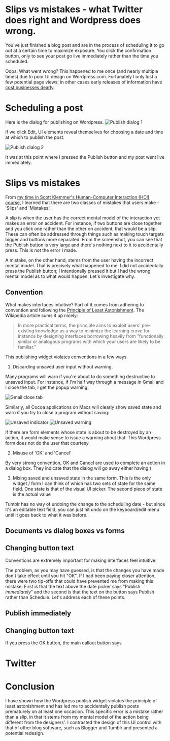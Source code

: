 # Slips vs mistakes - what Twitter does right and Wordpress does wrong.

You've just finished a blog post and are in the process of scheduling it to go out at a certain time to maximize exposure. You click the confirmation button, only to see your post go live immediately rather than the time you scheduled.

Oops. What went wrong? This happened to me once (and nearly multiple times) due to poor UI design on Wordpress.com. Fortunately I only lost a few potential page views; in other cases early releases of information have [cost businesses dearly][Early stock report].

# Scheduling a post
Here is the dialog for publishing on Wordpress.
![Publish dialog 1][]

If we click Edit, UI elements reveal themselves for choosing a date and time at which to publish the post.

![Publish dialog 2][]

It was at this point where I pressed the Publish button and my post went live immediately.

# Slips vs mistakes
From [my time in Scott Klemmer's Human-Computer Interaction (HCI) course][Coursera], I learned that there are two classes of mistakes that users make - 'Slips' and 'Mistakes'.

A slip is when the user has the correct mental model of the interaction yet makes an error on accident. For instance, if two buttons are close together and you click one rather than the other on accident, that would be a slip. These can often be addressed through things such as making touch targets bigger and buttons more separated. From the screenshot, you can see that the Publish button is very large and there's nothing next to it to accidentally press. This is not the error I made.

A mistake, on the other hand, stems from the user having the incorrect mental model. That is precisely what happened to me. I did not accidentally press the Publish button; I intentionally pressed it but I had the wrong mental model as to what would happen. Let's investigate why.

## Convention
What makes interfaces intuitive? Part of it comes from adhering to convention and following the [Principle of Least Astonishment][]. The Wikipedia article sums it up nicely:

> In more practical terms, the principle aims to exploit users' pre-existing knowledge as a way to minimize the learning curve for instance by designing interfaces borrowing heavily from "functionally similar or analogous programs with which your users are likely to be familiar."

This publishing widget violates conventions in a few ways.

1. Discarding unsaved user input without warning.

Many programs will warn if you're about to do something destructive to unsaved input. For instance, if I'm half way through a message in Gmail and I close the tab, I get the popup warning:

![Gmail close tab][]

Similarly, all Cocoa applications on Macs will clearly show saved state and warn if you try to close a program without saving:

![Unsaved indicator][]
![Unsaved warning][]

If there are form elements whose state is about to be destroyed by an action, it would make sense to issue a warning about that. This Wordpress form does not do the user that courtesy.

2. Misuse of 'OK' and 'Cancel'


By very strong convention, OK and Cancel are used to complete an action in a dialog box. They indicate that the dialog will go away either having )



3. Mixing saved and unsaved state in the same form.
This is the only widget / form I can think of which has two sets of state for the same field. One state is that of the visual UI picker. The second piece of state is the actual value



Tumblr has no way of undoing the change to the scheduling date - but since it's an editable text field, you can just hit undo on the keyboard/edit menu until it goes back to what it was before.







## Documents vs dialog boxes vs forms



## Changing button text



Conventions are extremely important for making interfaces feel intuitive. 


 The problem, as you may have guessed, is that the changes you have made don't take effect until you hit "OK". If I had been paying closer attention, there were two tip-offs that could have prevented me from making this mistake. First is that the text above the date picker says "Publish *immediately*" and the second is that the text on the button says Publish rather than Schedule. Let's address each of these points.

## Publish immediately


## Changing button text
If you press the OK button, the main callout button says 






# Twitter


# Conclusion
I have shown how the Wordpress publish widget violates the principle of least astonishment and has led me to accidentally publish posts prematurely on at least one occasion. This specific error is a mistake rather than a slip, in that it stems from my mental model of the action being different from the designers'. I contrasted the design of this UI control with that of other blog software, such as Blogger and Tumblr and presented a potential redesign.

[Principle of Least Astonishment]:http://en.wikipedia.org/wiki/Principle_of_least_astonishment
[Coursera]:http://developmentality.wordpress.com/2012/07/26/courseras-human-computer-interaction-class-a-triumph-of-education/
[Early stock report]:http://money.cnn.com/2012/10/18/technology/google-earnings/index.html

[Publish dialog 1]:https://lh6.googleusercontent.com/-_tF0RGA2bxg/UQ8lvzCjNsI/AAAAAAAADDg/HRK7aSdqw-Q/s287/Screen%2520Shot%25202013-02-03%2520at%25203.11.44%2520PM.png
[Publish dialog 2]:https://lh5.googleusercontent.com/-o_vfirRQTe8/UQ8lv_de8XI/AAAAAAAADDc/Z9WvhAYK4RE/s320/Screen%2520Shot%25202013-02-03%2520at%25203.12.03%2520PM.png

[Gmail close tab]:https://lh4.googleusercontent.com/-WlTmParzazY/UQ8t1qXyqUI/AAAAAAAADFQ/AwTQ9HtVhfA/h120/Screen+shot+2013-02-03+at+7.40.34+PM.png
[Unsaved indicator]:https://lh6.googleusercontent.com/-eb__XFy97eQ/UQ8ucLoacjI/AAAAAAAADFc/wwiQqP5KX3Q/h120/Screen+shot+2013-02-03+at+7.43.01+PM.png
[Unsaved warning]:https://lh5.googleusercontent.com/-gNLQc_NVVco/UQ8uqqVXgNI/AAAAAAAADFw/dYwaC90TxGs/s454/Screen%2520shot%25202013-02-03%2520at%25207.43.17%2520PM.png
[Hipmunk date picker]:https://lh3.googleusercontent.com/-pzJHdAaLLdM/UQ8xN38k7gI/AAAAAAAADGQ/lijtUdiCqYM/s512/Screen%2520shot%25202013-02-03%2520at%25207.55.06%2520PM.png
[Google Flights date picker]:https://lh5.googleusercontent.com/-0ITfwzW1hww/UQ8xXq8_qAI/AAAAAAAADGg/a8V6TD9jamo/s719/Screen%2520shot%25202013-02-03%2520at%25207.55.41%2520PM.png